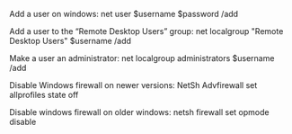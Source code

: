 Add a user on windows:
net user $username $password /add

Add a user to the “Remote Desktop Users” group:
net localgroup "Remote Desktop Users" $username /add

Make a user an administrator:
net localgroup administrators $username /add

Disable Windows firewall on newer versions:
NetSh Advfirewall set allprofiles state off

Disable windows firewall on older windows:
netsh firewall set opmode disable
